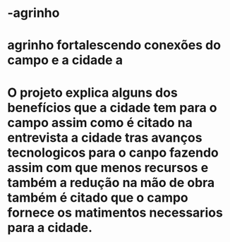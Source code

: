 # -agrinho
# agrinho fortalescendo conexões do campo e a cidade a
# O projeto explica alguns dos benefícios que a cidade tem para o campo assim como é citado na entrevista a cidade tras avanços tecnologicos para o canpo fazendo assim com que menos recursos e também a redução na mão de obra também é citado que o campo fornece os matimentos necessarios para a cidade.
